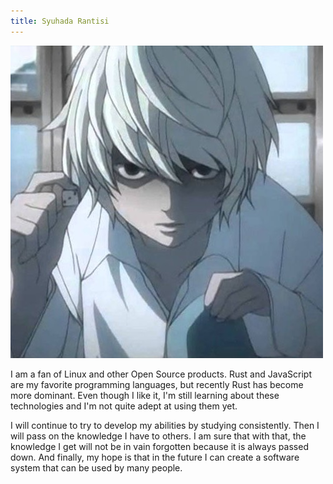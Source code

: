 ```yaml
---
title: Syuhada Rantisi
---
```


![Foto Profil](092.jpg)

I am a fan of Linux and other Open Source products. Rust and JavaScript are my favorite programming languages, but recently Rust has become more dominant. Even though I like it, I'm still learning about these technologies and I'm not quite adept at using them yet.

I will continue to try to develop my abilities by studying consistently. Then I will pass on the knowledge I have to others. I am sure that with that, the knowledge I get will not be in vain forgotten because it is always passed down. And finally, my hope is that in the future I can create a software system that can be used by many people.
